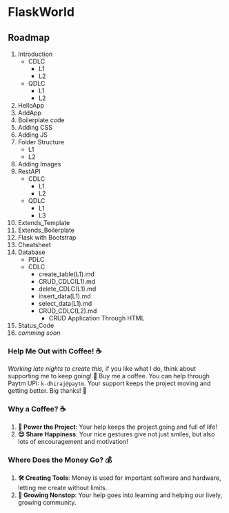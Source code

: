 # FlaskWorld
## Roadmap

1. Introduction
    - CDLC
        - L1
        - L2
    - QDLC
        - L1
        - L2
2. HelloApp
3. AddApp
4. Boilerplate code
5. Adding CSS
6. Adding JS
7. Folder Structure
    - L1
    - L2
8. Adding Images
9. RestAPI
    - CDLC
        - L1
        - L2
    - QDLC
        - L1
        - L3
10. Extends_Template
11. Extends_Boilerplate
12. Flask with Bootstrap
13. Cheatsheet
14. Database
    - PDLC
    - CDLC
        - create_table(L1).md
        - CRUD_CDLC(L1).md
        - delete_CDLC(L1).md
        - insert_data(L1).md
        - select_data(L1).md
        - CRUD_CDLC(L2).md
            - CRUD Application Through HTML
15. Status_Code
16. _comming soon_

### Help Me Out with Coffee! ☕

_Working late nights to create this,_ if you like what I do, think about supporting me to keep going! 🚀 Buy me a coffee. 
You can help through Paytm UPI: `k-dhiraj@paytm`. Your support keeps the project moving and getting better. Big thanks! 🙏

### Why a Coffee? ☕

1. **🚀 Power the Project**: Your help keeps the project going and full of life!
2. **😊 Share Happiness**: Your nice gestures give not just smiles, but also lots of encouragement and motivation!

### Where Does the Money Go? 💰

1. **🛠️ Creating Tools**: Money is used for important software and hardware, letting me create without limits.
2. **🌱 Growing Nonstop**: Your help goes into learning and helping our lively, growing community.
